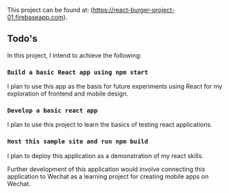 This project can be found at: (https://react-burger-project-01.firebaseapp.com).

## Todo's 


In this project, I intend to achieve the following:

### `Build a basic React app using npm start`

I plan to use this app as the basis for future experiments using React for my exploration of frontend and
mobile design.


### `Develop a basic react app`

I plan to use this project to learn the basics of testing react applications.

### `Host this sample site and run npm build`

I plan to deploy this application as a demonstration of my react skills. 

Further development of this application would involve connecting this application to Wechat as a learning project for
creating mobile apps on Wechat.
